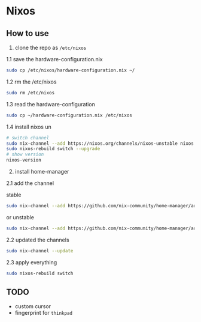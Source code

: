 # Nixos

## How to use

1. clone the repo as `/etc/nixos`

1.1 save the hardware-configuration.nix

```sh
sudo cp /etc/nixos/hardware-configuration.nix ~/
```

1.2 rm the /etc/nixos

```sh
sudo rm /etc/nixos
```

1.3 read the hardware-configuration

```sh
sudo cp ~/hardware-configuration.nix /etc/nixos
```

1.4 install nixos un

```sh
# switch channel
sudo nix-channel --add https://nixos.org/channels/nixos-unstable nixos
sudo nixos-rebuild switch --upgrade
# show version
nixos-version
```

2. install home-manager

2.1 add the channel

stable

```sh
sudo nix-channel --add https://github.com/nix-community/home-manager/archive/release-<NIX-OS-VERSION>.tar.gz home-manager
```

or unstable

```sh
sudo nix-channel --add https://github.com/nix-community/home-manager/archive/master.tar.gz home-manager
```

2.2 updated the channels

```sh
sudo nix-channel --update
```

2.3 apply everything

```sh
sudo nixos-rebuild switch
```

## TODO

- custom cursor
- fingerprint for `thinkpad`
